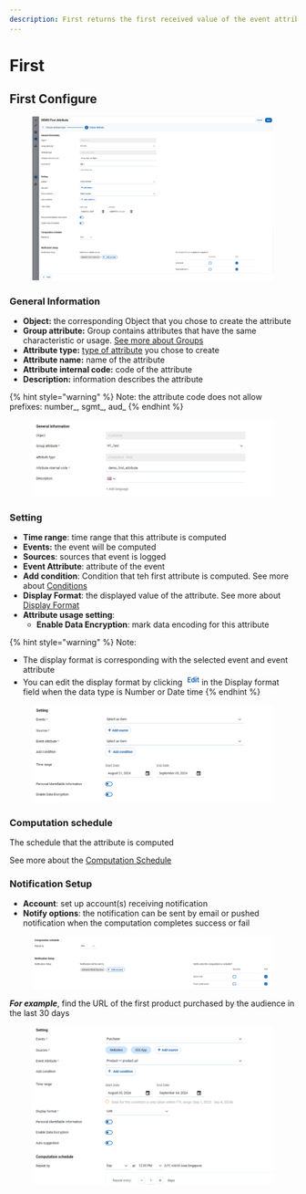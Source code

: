 ```yaml
---
description: First returns the first received value of the event attribute
---
```


# First

## First Configure

<figure><img src="../../../../../.gitbook/assets/image (3726).png" alt=""><figcaption></figcaption></figure>

### General Information

* **Object:** the corresponding Object that you chose to create the attribute
* **Group attribute:** Group contains attributes that have the same characteristic or usage. [See more about Groups](../../groups.md)
* **Attribute type:** [type of attribute](first.md#kieu-thuoc-tinh) you chose to create
* **Attribute name:** name of the attribute
* **Attribute internal code:** code of the attribute
* **Description:** information describes the attribute

{% hint style="warning" %}
Note: the attribute code does not allow prefixes: number\_, sgmt\_, aud\_&#x20;
{% endhint %}

<figure><img src="../../../../../.gitbook/assets/image (3727).png" alt=""><figcaption></figcaption></figure>

### Setting

* **Time range**: time range that this attribute is computed
* **Events:** the event will be computed
* **Sources**: sources that event is logged
* **Event Attribute**: attribute of the event
* **Add condition**: Condition that teh first attribute is computed. See more about [Conditions](../../../../../annotation/conditions.md)
* **Display Format**: the displayed value of the attribute. See more about [Display Format](../../../../../annotation/data-format.md#display-format)
* **Attribute usage setting**:
  * **Enable Data Encryption**: mark data encoding for this attribute

{% hint style="warning" %}
Note:

* The display format is corresponding with the selected event and event attribute
* &#x20;You can edit the display format by clicking ![](<../../../../../.gitbook/assets/image (2297).png>)in the Display format field when the data type is Number or Date time
{% endhint %}

<figure><img src="../../../../../.gitbook/assets/image (3728).png" alt=""><figcaption></figcaption></figure>

### Computation schedule

The schedule that the attribute is computed

See more about the [Computation Schedule](broken-reference)

### Notification Setup

* **Account**: set up account(s) receiving notification&#x20;
* **Notify options**: the notification can be sent by email or pushed notification when the computation completes success or fail

<figure><img src="../../../../../.gitbook/assets/image (3729).png" alt=""><figcaption></figcaption></figure>

_**For example**_, find the URL of the first product purchased by the audience in the last 30 days

<figure><img src="../../../../../.gitbook/assets/image (3730).png" alt=""><figcaption></figcaption></figure>

